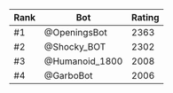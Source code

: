 Rank|Bot|Rating
---|---|---
#1|@OpeningsBot|2363
#2|@Shocky_BOT|2302
#3|@Humanoid_1800|2008
#4|@GarboBot|2006
